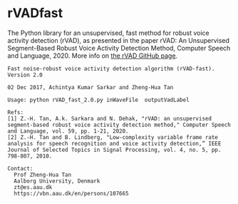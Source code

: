 # rVADfast

The Python library for an unsupervised, fast method for robust voice activity detection (rVAD), as presented in the paper rVAD: An Unsupervised Segment-Based Robust Voice Activity Detection Method, Computer Speech and Language, 2020. More info on [the rVAD GitHub page](https://github.com/zhenghuatan/rVAD). 

```text
Fast noise-robust voice activity detection algorithm (rVAD-fast).
Version 2.0

02 Dec 2017, Achintya Kumar Sarkar and Zheng-Hua Tan

Usage: python rVAD_fast_2.0.py inWaveFile  outputVadLabel

Refs:
[1] Z.-H. Tan, A.k. Sarkara and N. Dehak, "rVAD: an unsupervised segment-based robust voice activity detection method," Computer Speech and Language, vol. 59, pp. 1-21, 2020. 
[2] Z.-H. Tan and B. Lindberg, "Low-complexity variable frame rate analysis for speech recognition and voice activity detection,” IEEE Journal of Selected Topics in Signal Processing, vol. 4, no. 5, pp. 798-807, 2010.

Contact:
  Prof Zheng-Hua Tan
  Aalborg University, Denmark
  zt@es.aau.dk
  https://vbn.aau.dk/en/persons/107665  
```
